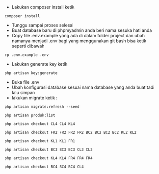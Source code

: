 - Lakukan composer install ketik
```terminal
composer install
```
- Tunggu sampai proses selesai
- Buat database baru di phpmyadmin anda beri nama sesuka hati anda
- Copy file .env.example yang ada di dalam folder project dan ubah namanya menjadi .env
bagi yang menggunakan git bash bisa ketik seperti dibawah
```terminal
cp .env.example .env
```
- Lakukan generate key ketik 
```terminal
php artisan key:generate
```
- Buka file .env
- Ubah konfigurasi database sesuai nama database yang anda buat tadi lalu simpan
- lakukan migrate ketik :
```terminal
php artisan migrate:refresh --seed
```
``` terminal
php artisan produk:list
```
``` terminal
php artisan checkout CL4 CL4 KL4
```
``` terminal
php artisan checkout FR2 FR2 FR2 FR2 BC2 BC2 BC2 BC2 KL2 KL2
```
``` terminal
php artisan checkout KL1 KL1 FR1
```
``` terminal
php artisan checkout BC3 BC3 BC3 CL3 CL3
```
``` terminal
php artisan checkout KL4 KL4 FR4 FR4 FR4
```
``` terminal
php artisan checkout BC4 BC4 BC4 CL4
```
